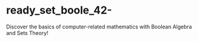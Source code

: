 # ready_set_boole_42-
 Discover the basics of computer-related mathematics with Boolean Algebra and Sets Theory! 
